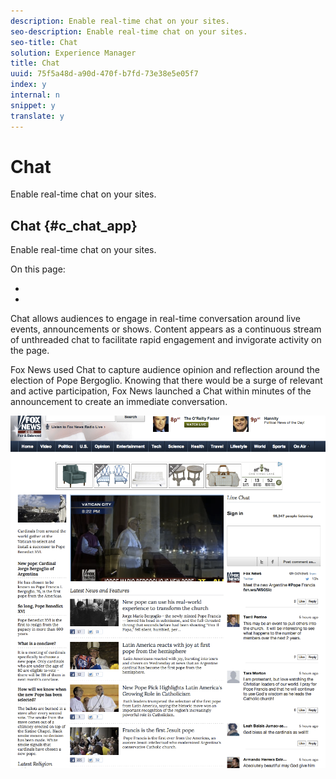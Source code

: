 ```yaml
---
description: Enable real-time chat on your sites.
seo-description: Enable real-time chat on your sites.
seo-title: Chat
solution: Experience Manager
title: Chat
uuid: 75f5a48d-a90d-470f-b7fd-73e38e5e05f7
index: y
internal: n
snippet: y
translate: y
---
```


# Chat

Enable real-time chat on your sites.

## Chat {#c_chat_app}

<!-- c_chat_app.dita -->

Enable real-time chat on your sites.

On this page:

* [](../c_chat_app/r_chat_features.md#r_chat_features) 
* [](../c_chat_app/r_customize_chat.md#r_customize_chat)

Chat allows audiences to engage in real-time conversation around live events, announcements or shows. Content appears as a continuous stream of unthreaded chat to facilitate rapid engagement and invigorate activity on the page.

Fox News used Chat to capture audience opinion and reflection around the election of Pope Bergoglio. Knowing that there would be a surge of relevant and active participation, Fox News launched a Chat within minutes of the announcement to create an immediate conversation.

![](assets/chat_example.png) 